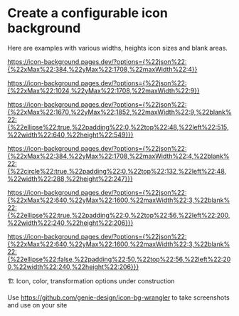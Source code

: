 # Create a configurable icon background

Here are examples with various widths, heights icon sizes and blank areas.


https://icon-background.pages.dev/?options={%22json%22:{%22xMax%22:384,%22yMax%22:1708,%22maxWidth%22:4}}

https://icon-background.pages.dev/?options={%22json%22:{%22xMax%22:1024,%22yMax%22:1708,%22maxWidth%22:9}}

https://icon-background.pages.dev/?options={%22json%22:{%22xMax%22:1670,%22yMax%22:1852,%22maxWidth%22:9,%22blank%22:{%22ellipse%22:true,%22padding%22:0,%22top%22:48,%22left%22:515,%22width%22:640,%22height%22:549}}}


https://icon-background.pages.dev/?options={%22json%22:{%22xMax%22:384,%22yMax%22:1708,%22maxWidth%22:4,%22blank%22:{%22circle%22:true,%22padding%22:0,%22top%22:132,%22left%22:48,%22width%22:288,%22height%22:247}}}


https://icon-background.pages.dev/?options={%22json%22:{%22xMax%22:640,%22yMax%22:1600,%22maxWidth%22:3,%22blank%22:{%22ellipse%22:true,%22padding%22:0,%22top%22:56,%22left%22:200,%22width%22:240,%22height%22:206}}}


https://icon-background.pages.dev/?options={%22json%22:{%22xMax%22:640,%22yMax%22:1600,%22maxWidth%22:3,%22blank%22:{%22ellipse%22:false,%22padding%22:50,%22top%22:56,%22left%22:200,%22width%22:240,%22height%22:206}}}






🏗️ Icon, color, transformation options under construction

Use https://github.com/genie-design/icon-bg-wrangler to take screenshots and use on your site
